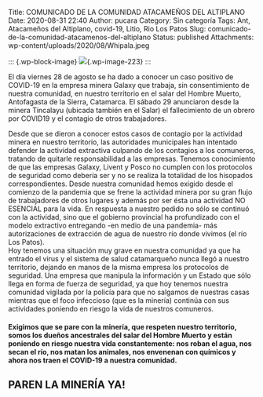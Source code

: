 Title: COMUNICADO DE LA COMUNIDAD ATACAMEÑOS DEL ALTIPLANO
Date: 2020-08-31 22:40
Author: pucara
Category: Sin categoría
Tags: Ant, Atacameños del Altiplano, covid-19, Litio, Rio Los Patos
Slug: comunicado-de-la-comunidad-atacamenos-del-altiplano
Status: published
Attachments: wp-content/uploads/2020/08/Whipala.jpeg

<!-- wp:image {"align":"right","id":223,"sizeSlug":"large"} -->

::: {.wp-block-image}
![](http://pucara.ga/wp-content/uploads/2020/08/Whipala.jpeg){.wp-image-223}
:::

<!-- /wp:image -->

<!-- wp:paragraph -->

El día viernes 28 de agosto se ha dado a conocer un caso positivo de COVID-19 en la empresa minera Galaxy que trabaja, sin consentimiento de nuestra comunidad, en nuestro territorio en el salar del Hombre Muerto, Antofagasta de la Sierra, Catamarca. El sábado 29 anunciaron desde la minera Tincalayu (ubicada también en el Salar) el fallecimiento de un obrero por COVID19 y el contagio de otros trabajadores.

<!-- /wp:paragraph -->

<!-- wp:paragraph -->

Desde que se dieron a conocer estos casos de contagio por la actividad minera en nuestro territorio, las autoridades municipales han intentado defender la actividad extractiva culpando de los contagios a los comuneros, tratando de quitarle responsabilidad a las empresas. Tenemos conocimiento de que las empresas Galaxy, Livent y Posco no cumplen con los protocolos de seguridad como debería ser y no se realiza la totalidad de los hisopados correspondientes. Desde nuestra comunidad hemos exigido desde el comienzo de la pandemia que se frene la actividad minera por su gran flujo de trabajadores de otros lugares y además por ser ésta una actividad NO ESENCIAL para la vida. En respuesta a nuestro pedido no sólo se continuó con la actividad, sino que el gobierno provincial ha profundizado con el modelo extractivo entregando -en medio de una pandemia- más autorizaciones de extracción de agua de nuestro río donde vivimos (el río Los Patos).  
Hoy tenemos una situación muy grave en nuestra comunidad ya que ha entrado el virus y el sistema de salud catamarqueño nunca llegó a nuestro territorio, dejando en manos de la misma empresa los protocolos de seguridad. Una empresa que manipula la información y un Estado que sólo llega en forma de fuerza de seguridad, ya que hoy tenemos nuestra comunidad vigilada por la policía para que no salgamos de nuestras casas mientras que el foco infeccioso (que es la minería) continúa con sus actividades poniendo en riesgo la vida de nuestros comuneros.

<!-- /wp:paragraph -->

<!-- wp:heading {"level":4} -->

#### Exigimos que se pare con la minería, que respeten nuestro territorio, somos los dueños ancestrales del salar del Hombre Muerto y están poniendo en riesgo nuestra vida constantemente: nos roban el agua, nos secan el río, nos matan los animales, nos envenenan con químicos y ahora nos traen el COVID-19 a nuestra comunidad.

<!-- /wp:heading -->

<!-- wp:heading -->

PAREN LA MINERÍA YA!
--------------------

<!-- /wp:heading -->

<!-- wp:paragraph -->

<!-- /wp:paragraph -->
